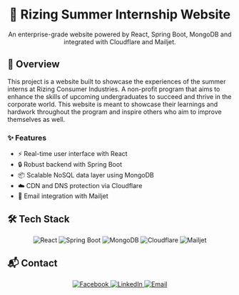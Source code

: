 <!-- Top Project Banner -->
<!-- <p align="center">
  <img src="https://your-org-assets.com/banner.png" alt="Project Banner" width="100%" />
</p> -->

<h1 align="center">🚀 Rizing Summer Internship Website</h1>
<p align="center">An enterprise-grade website powered by React, Spring Boot, MongoDB and integrated with Cloudflare and Mailjet.</p>

<!-- <p align="center">
  <img alt="React" src="https://img.shields.io/badge/Frontend-React-61DAFB?logo=react&logoColor=white" />
  <img alt="Spring Boot" src="https://img.shields.io/badge/Backend-Spring_Boot-6DB33F?logo=springboot&logoColor=white" />
  <img alt="MongoDB" src="https://img.shields.io/badge/Database-MongoDB-47A248?logo=mongodb&logoColor=white" />
  <img alt="Cloudflare" src="https://img.shields.io/badge/CDN-Cloudflare-F38020?logo=cloudflare&logoColor=white" />
  <img alt="Mailjet" src="https://img.shields.io/badge/Email-Mailjet-003366?logo=mailjet&logoColor=white" />
</p> -->


## 📖 Overview

This project is a website built to showcase the experiences of the summer interns at Rizing Consumer Industries. A non-profit program that aims to enhance the skills of upcoming undergraduates to succeed and thrive in the corporate world. This website is meant to showcase their learnings and hardwork throughout the program and inspire others who aim to improve themselves as well.

### ✨ Features

- ⚡ Real-time user interface with React
- 🔒 Robust backend with Spring Boot
- 📦 Scalable NoSQL data layer using MongoDB
- ☁️ CDN and DNS protection via Cloudflare
- 📧 Email integration with Mailjet


## 🛠️ Tech Stack

<p align="center">
  <img alt="React" src="https://img.shields.io/badge/React-20232A?style=for-the-badge&logo=react&logoColor=61DAFB" />
  <img alt="Spring Boot" src="https://img.shields.io/badge/Spring_Boot-6DB33F?style=for-the-badge&logo=spring-boot&logoColor=white" />
  <img alt="MongoDB" src="https://img.shields.io/badge/MongoDB-4EA94B?style=for-the-badge&logo=mongodb&logoColor=white" />
  <img alt="Cloudflare" src="https://img.shields.io/badge/Cloudflare-F38020?style=for-the-badge&logo=cloudflare&logoColor=white" />
  <img alt="Mailjet" src="https://img.shields.io/badge/Mailjet-003366?style=for-the-badge&logo=mailjet&logoColor=white" />
</p>

## 📬 Contact

<p align="center">
  <a href="https://www.facebook.com/Rizingsummerinterns/" target="_blank">
    <img alt="Facebook" src="https://img.shields.io/badge/Facebook-1877F2?style=for-the-badge&logo=facebook&logoColor=white" />
  </a>
  <!-- <a href="https://instagram.com/yourorg" target="_blank">
    <img alt="Instagram" src="https://img.shields.io/badge/Instagram-E4405F?style=for-the-badge&logo=instagram&logoColor=white" />
  </a> -->
  <a href="https://www.linkedin.com/company/rizing-consumer-industries/posts/?feedView=all" target="_blank">
    <img alt="LinkedIn" src="https://img.shields.io/badge/LinkedIn-0A66C2?style=for-the-badge&logo=linkedin&logoColor=white" />
  </a>
  <a href="mailto:contact@yourorg.com">
    <img alt="Email" src="https://img.shields.io/badge/Email-D14836?style=for-the-badge&logo=gmail&logoColor=white" />
  </a>
</p>
